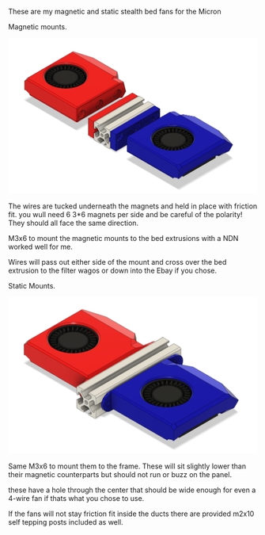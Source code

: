These are my magnetic and static stealth bed fans for the Micron

Magnetic mounts.

![Alt text of the image](https://github.com/GearNut/Micron/blob/main/Mods/Gear_Nut/Images/Magnetic%20Ducts.png)

The wires are tucked underneath the magnets and held in place with friction fit. you wull need 6 3*6 magnets per side and be careful of the polarity! They should all face the same direction.

M3x6 to mount the magnetic mounts to the bed extrusions with a NDN worked well for me.

Wires will pass out either side of the mount and cross over the bed extrusion to the filter wagos or down into the Ebay if you chose. 

Static Mounts. 

![Alt text of the image](https://github.com/GearNut/Micron/blob/main/Mods/Gear_Nut/Images/Static%20Ducts.png)

Same M3x6 to mount them to the frame. These will sit slightly lower than their magnetic counterparts but should not run or buzz on the panel. 

these have a hole through the center that should be wide enough for even a 4-wire fan if thats what you chose to use. 

If the fans will not stay friction fit inside the ducts there are provided m2x10 self tepping posts included as well. 
